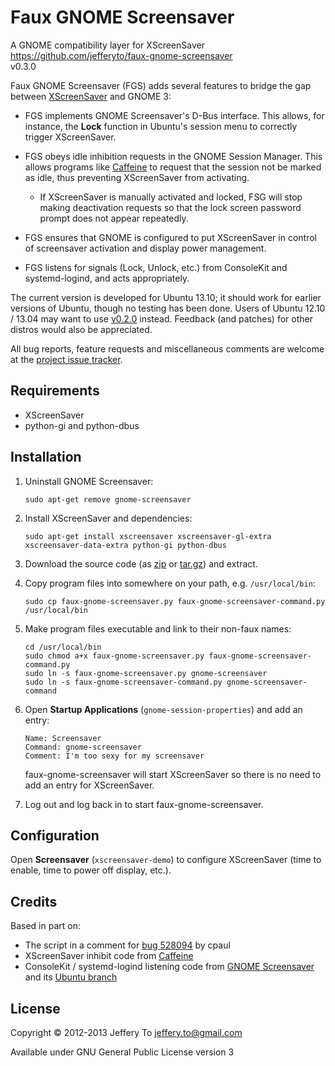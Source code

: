 # Faux GNOME Screensaver #

A GNOME compatibility layer for XScreenSaver  
<https://github.com/jefferyto/faux-gnome-screensaver>  
v0.3.0

Faux GNOME Screensaver (FGS) adds several features to bridge the gap
between [XScreenSaver][] and GNOME 3:

*   FGS implements GNOME Screensaver's D-Bus interface. This allows, for
    instance, the **Lock** function in Ubuntu's session menu to
    correctly trigger XScreenSaver.

*   FGS obeys idle inhibition requests in the GNOME Session Manager.
    This allows programs like [Caffeine][] to request that the session
    not be marked as idle, thus preventing XScreenSaver from activating.

    *   If XScreenSaver is manually activated and locked, FSG will stop
        making deactivation requests so that the lock screen password
        prompt does not appear repeatedly.

*   FGS ensures that GNOME is configured to put XScreenSaver in control
    of screensaver activation and display power management.

*   FGS listens for signals (Lock, Unlock, etc.) from ConsoleKit and
    systemd-logind, and acts appropriately.

The current version is developed for Ubuntu 13.10; it should work for
earlier versions of Ubuntu, though no testing has been done. Users of
Ubuntu 12.10 / 13.04 may want to use [v0.2.0][] instead. Feedback (and
patches) for other distros would also be appreciated.

All bug reports, feature requests and miscellaneous comments are welcome
at the [project issue tracker][].

## Requirements ##

*   XScreenSaver
*   python-gi and python-dbus

## Installation ##

1.  Uninstall GNOME Screensaver:

        sudo apt-get remove gnome-screensaver

2.  Install XScreenSaver and dependencies:

        sudo apt-get install xscreensaver xscreensaver-gl-extra xscreensaver-data-extra python-gi python-dbus

3.  Download the source code (as [zip][] or [tar.gz][]) and extract.

4.  Copy program files into somewhere on your path, e.g.
    `/usr/local/bin`:

        sudo cp faux-gnome-screensaver.py faux-gnome-screensaver-command.py /usr/local/bin

5.  Make program files executable and link to their non-faux names:

        cd /usr/local/bin
        sudo chmod a+x faux-gnome-screensaver.py faux-gnome-screensaver-command.py
        sudo ln -s faux-gnome-screensaver.py gnome-screensaver
        sudo ln -s faux-gnome-screensaver-command.py gnome-screensaver-command

6.  Open **Startup Applications** (`gnome-session-properties`) and add
    an entry:

        Name: Screensaver
        Command: gnome-screensaver
        Comment: I'm too sexy for my screensaver

    faux-gnome-screensaver will start XScreenSaver so there is no need
    to add an entry for XScreenSaver.

7.  Log out and log back in to start faux-gnome-screensaver.

## Configuration ##

Open **Screensaver** (`xscreensaver-demo`) to configure XScreenSaver
(time to enable, time to power off display, etc.).

## Credits ##

Based in part on:

*   The script in a comment for [bug 528094][] by cpaul
*   XScreenSaver inhibit code from [Caffeine][]
*   ConsoleKit / systemd-logind listening code from
    [GNOME Screensaver][] and its [Ubuntu branch][]

## License ##

Copyright &copy; 2012-2013 Jeffery To <jeffery.to@gmail.com>

Available under GNU General Public License version 3


[project issue tracker]: https://github.com/jefferyto/faux-gnome-screensaver/issues
[zip]: https://github.com/jefferyto/faux-gnome-screensaver/archive/master.zip
[tar.gz]: https://github.com/jefferyto/faux-gnome-screensaver/archive/master.tar.gz
[v0.2.0]: https://github.com/jefferyto/faux-gnome-screensaver/archive/v0.2.0.zip
[XScreenSaver]: http://www.jwz.org/xscreensaver/
[Caffeine]: https://launchpad.net/caffeine
[bug 528094]: https://bugs.launchpad.net/indicator-session/+bug/528094/comments/31
[GNOME Screensaver]: https://git.gnome.org/browse/gnome-screensaver/
[Ubuntu branch]: https://launchpad.net/ubuntu/+source/gnome-screensaver
